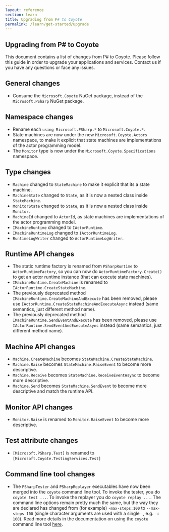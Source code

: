 ```yaml
---
layout: reference
section: learn
title: Upgrading from P# to Coyote
permalink: /learn/get-started/upgrade
---
```


## Upgrading from P# to Coyote
This document contains a list of changes from P# to Coyote. Please follow this guide in order to upgrade your applications and services. Contact us if you have any questions or face any issues.

## General changes
- Consume the `Microsoft.Coyote` NuGet package, instead of the `Microsoft.PSharp` NuGet package.

## Namespace changes
- Rename each `using Microsoft.PSharp.*` to `Microsoft.Coyote.*`.
- State machines are now under the new `Microsoft.Coyote.Actors` namespace, to make it explicit
that state machines are implementations of the actor programming model.
- The `Monitor` type is now under the `Microsoft.Coyote.Specifications` namespace.

## Type changes
- `Machine` changed to `StateMachine` to make it explicit that its a state machine.
- `MachineState` changed to `State`, as it is now a nested class inside `StateMachine`.
- `MonitorState` changed to `State`, as it is now a nested class inside `Monitor`.
- `MachineId` changed to `ActorId`, as state machines are implementations of the
actor programming model.
- `IMachineRuntime` changed to `IActorRuntime`.
- `IMachineRuntimeLog` changed to `IActorRuntimeLog`.
- `RuntimeLogWriter` changed to `ActorRuntimeLogWriter`.

## Runtime API changes
- The static runtime factory is renamed from `PSharpRuntime` to `ActorRuntimeFactory`, so you can now do `ActorRuntimeFactory.Create()` to get an actor runtime instance (that can execute state machines).
- `IMachineRuntime.CreateMachine` is renamed to `IActorRuntime.CreateStateMachine`.
- The previously deprecated method `IMachineRuntime.CreateMachineAndExecute` has been removed, please use `IActorRuntime.CreateStateMachineAndExecuteAsync` instead (same semantics, just different method name).
- The previously deprecated method `IMachineRuntime.SendEventAndExecute` has been removed, please use `IActorRuntime.SendEventAndExecuteAsync` instead (same semantics, just different method name).

## Machine API changes
- `Machine.CreateMachine` becomes `StateMachine.CreateStateMachine`.
- `Machine.Raise` becomes `StateMachine.RaiseEvent` to become more descriptive.
- `Machine.Receive` becomes `StateMachine.ReceiveEventAsync` to become more descriptive.
- `Machine.Send` becomes `StateMachine.SendEvent` to become more descriptive and match the runtime API.

## Monitor API changes
- `Monitor.Raise` is renamed to `Monitor.RaiseEvent` to become more descriptive.

## Test attribute changes
- `[Microsoft.PSharp.Test]` is renamed  to `[Microsoft.Coyote.TestingServices.Test]`

## Command line tool changes
- The `PSharpTester` and `PSharpReplayer` executables have now been merged into the `coyote` command line tool. To invoke the tester, you do `coyote test ...`. To invoke the replayer you do `coyote replay ...`. The command line options remain pretty much the same, but the way they are declared has changed from (for example) `-max-steps:100` to `--max-steps 100` (single character arguments are used with a single `-`, e.g. `-i 100`). Read more details in the documentation on using the `coyote` command line tool [here](using-coyote.md).
